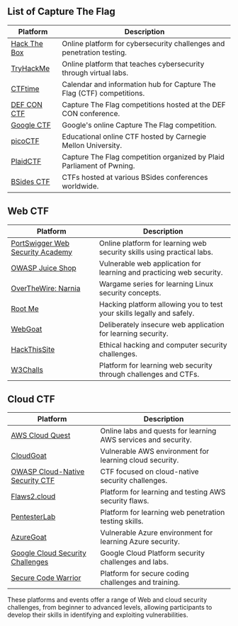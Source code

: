 ## List of Capture The Flag

| Platform                                     | Description                                                                 |
|----------------------------------------------|-----------------------------------------------------------------------------|
| [Hack The Box](https://www.hackthebox.eu/)    | Online platform for cybersecurity challenges and penetration testing.        |
| [TryHackMe](https://tryhackme.com/)           | Online platform that teaches cybersecurity through virtual labs.            |
| [CTFtime](https://ctftime.org/)               | Calendar and information hub for Capture The Flag (CTF) competitions.        |
| [DEF CON CTF](https://defcon.org/html/links/dc-ctf.html) | Capture The Flag competitions hosted at the DEF CON conference.          |
| [Google CTF](https://capturetheflag.withgoogle.com/) | Google's online Capture The Flag competition.                           |
| [picoCTF](https://picoctf.org/)              | Educational online CTF hosted by Carnegie Mellon University.                 |
| [PlaidCTF](https://plaidctf.com/)            | Capture The Flag competition organized by Plaid Parliament of Pwning.       |
| [BSides CTF](https://www.securitybsides.com/w/page/12194156/CTF) | CTFs hosted at various BSides conferences worldwide.                   |

## Web CTF

| Platform                                                | Description                                                               |
|---------------------------------------------------------|---------------------------------------------------------------------------|
| [PortSwigger Web Security Academy](https://portswigger.net/web-security) | Online platform for learning web security skills using practical labs.      |
| [OWASP Juice Shop](https://owasp.org/www-project-juice-shop/)       | Vulnerable web application for learning and practicing web security.        |
| [OverTheWire: Narnia](https://overthewire.org/wargames/narnia/)      | Wargame series for learning Linux security concepts.                       |
| [Root Me](https://www.root-me.org/)                      | Hacking platform allowing you to test your skills legally and safely.       |
| [WebGoat](https://owasp.org/www-project-webgoat/)         | Deliberately insecure web application for learning security.                |
| [HackThisSite](https://www.hackthissite.org/)             | Ethical hacking and computer security challenges.                           |
| [W3Challs](https://w3challs.com/)                        | Platform for learning web security through challenges and CTFs.             |

## Cloud CTF

| Platform                                                      | Description                                                               |
|---------------------------------------------------------------|---------------------------------------------------------------------------|
| [AWS Cloud Quest](https://aws.amazon.com/training/digital/aws-cloud-quest/) | Online labs and quests for learning AWS services and security.             |
| [CloudGoat](https://github.com/RhinoSecurityLabs/cloudgoat)     | Vulnerable AWS environment for learning cloud security.                     |
| [OWASP Cloud-Native Security CTF](https://owasp.org/www-project-cloud-native-security/) | CTF focused on cloud-native security challenges.                       |
| [Flaws2.cloud](http://flaws2.cloud/)                           | Platform for learning and testing AWS security flaws.                       |
| [PentesterLab](https://pentesterlab.com/)                      | Platform for learning web penetration testing skills.                       |
| [AzureGoat](https://github.com/Cloud-Architekt/AzureGoat)      | Vulnerable Azure environment for learning Azure security.                   |
| [Google Cloud Security Challenges](https://cloud.google.com/security/) | Google Cloud Platform security challenges and labs.                     |
| [Secure Code Warrior](https://www.securecodewarrior.com/)      | Platform for secure coding challenges and training.                         |

These platforms and events offer a range of Web and cloud security challenges, from beginner to advanced levels, allowing participants to develop their skills in identifying and exploiting vulnerabilities.